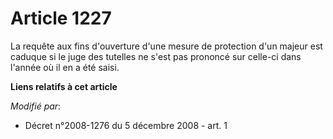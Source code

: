 # Article 1227

La requête aux fins d'ouverture d'une mesure de protection d'un majeur est caduque si le juge des tutelles ne s'est pas
prononcé sur celle-ci dans l'année où il en a été saisi.

**Liens relatifs à cet article**

_Modifié par_:

  - Décret n°2008-1276 du 5 décembre 2008 - art. 1
